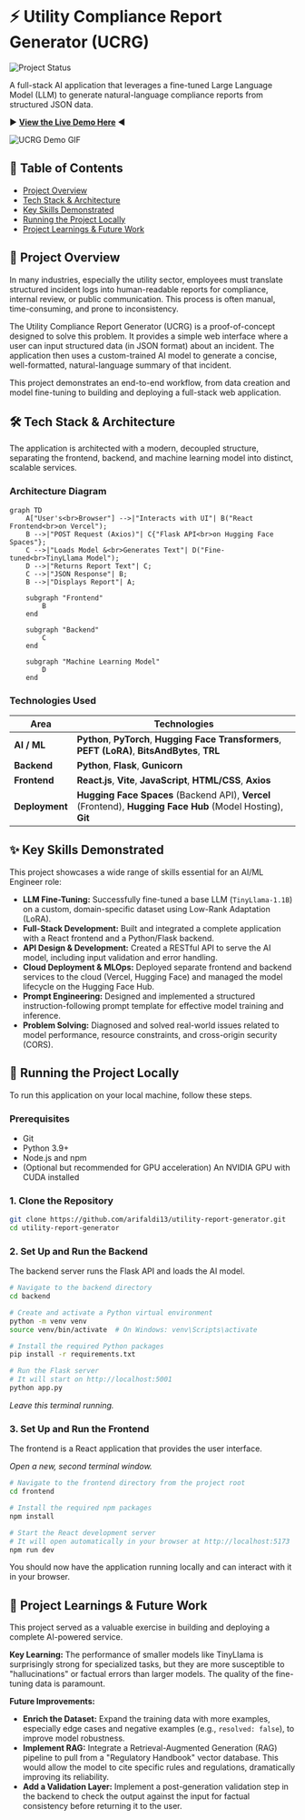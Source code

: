 # ⚡️ Utility Compliance Report Generator (UCRG)

![Project Status](https://img.shields.io/badge/status-complete-success)

A full-stack AI application that leverages a fine-tuned Large Language Model (LLM) to generate natural-language compliance reports from structured JSON data.


▶️ **[View the Live Demo Here](https://rifukawa-ucrg.vercel.app/)** ◀️


![UCRG Demo GIF](./demo.gif)

## 📖 Table of Contents

- [Project Overview](#-project-overview)
- [Tech Stack & Architecture](#-tech-stack--architecture)
- [Key Skills Demonstrated](#-key-skills-demonstrated)
- [Running the Project Locally](#-running-the-project-locally)
- [Project Learnings & Future Work](#-project-learnings--future-work)

## 🎯 Project Overview

In many industries, especially the utility sector, employees must translate structured incident logs into human-readable reports for compliance, internal review, or public communication. This process is often manual, time-consuming, and prone to inconsistency.

The Utility Compliance Report Generator (UCRG) is a proof-of-concept designed to solve this problem. It provides a simple web interface where a user can input structured data (in JSON format) about an incident. The application then uses a custom-trained AI model to generate a concise, well-formatted, natural-language summary of that incident.

This project demonstrates an end-to-end workflow, from data creation and model fine-tuning to building and deploying a full-stack web application.

## 🛠️ Tech Stack & Architecture

The application is architected with a modern, decoupled structure, separating the frontend, backend, and machine learning model into distinct, scalable services.

### Architecture Diagram

```mermaid
graph TD
    A["User's<br>Browser"] -->|"Interacts with UI"| B("React Frontend<br>on Vercel");
    B -->|"POST Request (Axios)"| C{"Flask API<br>on Hugging Face Spaces"};
    C -->|"Loads Model &<br>Generates Text"| D("Fine-tuned<br>TinyLlama Model");
    D -->|"Returns Report Text"| C;
    C -->|"JSON Response"| B;
    B -->|"Displays Report"| A;

    subgraph "Frontend"
        B
    end

    subgraph "Backend"
        C
    end

    subgraph "Machine Learning Model"
        D
    end
```

### Technologies Used

| Area            | Technologies                                                                                             |
| --------------- | -------------------------------------------------------------------------------------------------------- |
| **AI / ML**     | **Python**, **PyTorch**, **Hugging Face Transformers**, **PEFT (LoRA)**, **BitsAndBytes**, **TRL**         |
| **Backend**     | **Python**, **Flask**, **Gunicorn**                                                                        |
| **Frontend**    | **React.js**, **Vite**, **JavaScript**, **HTML/CSS**, **Axios**                                            |
| **Deployment**  | **Hugging Face Spaces** (Backend API), **Vercel** (Frontend), **Hugging Face Hub** (Model Hosting), **Git** |

## ✨ Key Skills Demonstrated

This project showcases a wide range of skills essential for an AI/ML Engineer role:

-   **LLM Fine-Tuning:** Successfully fine-tuned a base LLM (`TinyLlama-1.1B`) on a custom, domain-specific dataset using Low-Rank Adaptation (LoRA).
-   **Full-Stack Development:** Built and integrated a complete application with a React frontend and a Python/Flask backend.
-   **API Design & Development:** Created a RESTful API to serve the AI model, including input validation and error handling.
-   **Cloud Deployment & MLOps:** Deployed separate frontend and backend services to the cloud (Vercel, Hugging Face) and managed the model lifecycle on the Hugging Face Hub.
-   **Prompt Engineering:** Designed and implemented a structured instruction-following prompt template for effective model training and inference.
-   **Problem Solving:** Diagnosed and solved real-world issues related to model performance, resource constraints, and cross-origin security (CORS).

## 🚀 Running the Project Locally

To run this application on your local machine, follow these steps.

### Prerequisites

-   Git
-   Python 3.9+
-   Node.js and npm
-   (Optional but recommended for GPU acceleration) An NVIDIA GPU with CUDA installed

### 1. Clone the Repository

```bash
git clone https://github.com/arifaldi13/utility-report-generator.git
cd utility-report-generator
```

### 2. Set Up and Run the Backend

The backend server runs the Flask API and loads the AI model.

```bash
# Navigate to the backend directory
cd backend

# Create and activate a Python virtual environment
python -m venv venv
source venv/bin/activate  # On Windows: venv\Scripts\activate

# Install the required Python packages
pip install -r requirements.txt

# Run the Flask server
# It will start on http://localhost:5001
python app.py
```
*Leave this terminal running.*

### 3. Set Up and Run the Frontend

The frontend is a React application that provides the user interface.

*Open a new, second terminal window.*

```bash
# Navigate to the frontend directory from the project root
cd frontend

# Install the required npm packages
npm install

# Start the React development server
# It will open automatically in your browser at http://localhost:5173
npm run dev
```

You should now have the application running locally and can interact with it in your browser.

## 🧠 Project Learnings & Future Work

This project served as a valuable exercise in building and deploying a complete AI-powered service.

**Key Learning:** The performance of smaller models like TinyLlama is surprisingly strong for specialized tasks, but they are more susceptible to "hallucinations" or factual errors than larger models. The quality of the fine-tuning data is paramount.

**Future Improvements:**

-   **Enrich the Dataset:** Expand the training data with more examples, especially edge cases and negative examples (e.g., `resolved: false`), to improve model robustness.
-   **Implement RAG:** Integrate a Retrieval-Augmented Generation (RAG) pipeline to pull from a "Regulatory Handbook" vector database. This would allow the model to cite specific rules and regulations, dramatically improving its reliability.
-   **Add a Validation Layer:** Implement a post-generation validation step in the backend to check the output against the input for factual consistency before returning it to the user.